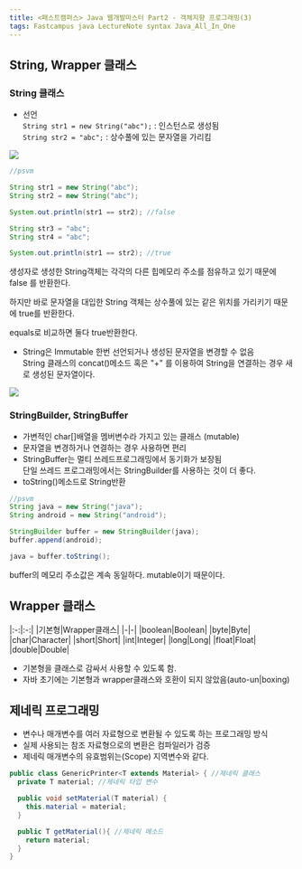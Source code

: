 ```yaml
---
title: <패스트캠퍼스> Java 웹개발마스터 Part2 - 객체지향 프로그래밍(3)
tags: Fastcampus java LectureNote syntax Java_All_In_One
---
```


## String, Wrapper 클래스

### String 클래스

- 선언  
  `String str1 = new String("abc");` : 인스턴스로 생성됨  
  `String str2 = "abc";` : 상수풀에 있는 문자열을 가리킴

![](/assets/img/LectureNote/FastCampus/Java_All_In_One/string_memory.png)

```java
//psvm

String str1 = new String("abc");
String str2 = new String("abc");

System.out.println(str1 == str2); //false

String str3 = "abc";
String str4 = "abc";

System.out.println(str1 == str2); //true
```

생성자로 생성한 String객체는 각각의 다른 힙메모리 주소를 점유하고 있기 때문에 false
를 반환한다.

하지만 바로 문자열을 대입한 String 객체는 상수풀에 있는 같은 위치를 가리키기 때문에
true를 반환한다.

equals로 비교하면 둘다 true반환한다.

- String은 Immutable
한번 선언되거나 생성된 문자열을 변경할 수 없음  
String 클래스의 concat()메소드 혹은 "+" 를 이용하여 String을 연결하는 경우 새
로 생성된 문자열이다.

![](/assets/img/LectureNote/FastCampus/Java_All_In_One/string_connect.png)

### StringBuilder, StringBuffer
- 가변적인 char[]배열을 멤버변수라 가지고 있는 클래스 (mutable)
- 문자열을 변경하거나 연결하는 경우 사용하면 편리
- StringBuffer는 멀티 쓰레드프로그래밍에서 동기화가 보장됨  
  단일 쓰레드 프로그래밍에서는 StringBuilder를 사용하는 것이 더 좋다.
- toString()메소드로 String반환

```java
//psvm
String java = new String("java");
String android = new String("android");

StringBuilder buffer = new StringBuilder(java);
buffer.append(android);

java = buffer.toString();
```

buffer의 메모리 주소값은 계속 동일하다. mutable이기 때문이다.


## Wrapper 클래스

|:-:|:-:|
|기본형|Wrapper클래스|
|-|-|
|boolean|Boolean|
|byte|Byte|
|char|Character|
|short|Short|
|int|Integer|
|long|Long|
|float|Float|
|double|Double|

- 기본형을 클래스로 감싸서 사용할 수 있도록 함.
- 자바 초기에는 기본형과 wrapper클래스와 호환이 되지 않았음(auto-un\|boxing)

## 제네릭 프로그래밍

- 변수나 매개변수를 여러 자료형으로 변환될 수 있도록 하는 프로그래밍 방식
- 실제 사용되는 참조 자료형으로의 변환은 컴파일러가 검증
- 제네릭 매개변수의 유효범위는(Scope) 지역변수와 같다.

```java
public class GenericPrinter<T extends Material> { //제네릭 클래스
  private T material; //제네릭 타입 변수

  public void setMaterial(T material) {
    this.material = material;
  }

  public T getMaterial(){ //제네릭 메소드
    return material;
  }
}
```
